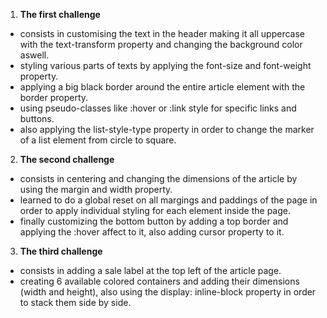1. **The first challenge**
- consists in customising the text in the header making it all uppercase with the text-transform property and changing the background color aswell.
- styling various parts of texts by applying the font-size and font-weight property.
- applying a big black border around the entire article element with the border property.
- using pseudo-classes like :hover or :link style for specific links and buttons.
- also applying the list-style-type property in order to change the marker of a list element from circle to square.

2. **The second challenge**
- consists in centering and changing the dimensions of the article by using the margin and width property.
- learned to do a global reset on all margings and paddings of the page in order to apply individual styling for each element inside the page.
- finally customizing the bottom button by adding a top border and applying the :hover affect to it, also adding cursor property to it.

3. **The third challenge**
- consists in adding a sale label at the top left of the article page.
- creating 6 available colored containers and adding their dimensions (width and height), also using the display: inline-block property in order to stack them side by side.